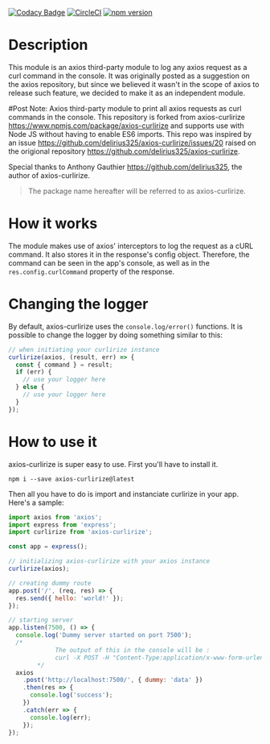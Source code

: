 [![Codacy Badge](https://api.codacy.com/project/badge/Grade/7d519058c2f340428a1b7ef22d71368f)](https://app.codacy.com/app/antho325/axios-curlirize?utm_source=github.com&utm_medium=referral&utm_content=delirius325/axios-curlirize&utm_campaign=Badge_Grade_Dashboard)
[![CircleCI](https://circleci.com/gh/delirius325/axios-curlirize.svg?style=svg)](https://circleci.com/gh/delirius325/axios-curlirize)
[![npm version](https://badge.fury.io/js/axios-curlirize.svg)](https://badge.fury.io/js/axios-curlirize)

# Description

This module is an axios third-party module to log any axios request as a curl command in the console. It was originally posted as a suggestion on the axios repository, but since we believed it wasn't in the scope of axios to release such feature, we decided to make it as an independent module.

#Post Note:
Axios third-party module to print all axios requests as curl commands in the console. This repository is forked from axios-curlirize <https://www.npmjs.com/package/axios-curlirize> and supports use with Node JS without having to enable ES6 imports. This repo was inspired by an issue <https://github.com/delirius325/axios-curlirize/issues/20> raised on the origional repository <https://github.com/delirius325/axios-curlirize>.

Special thanks to Anthony Gauthier <https://github.com/delirius325>, the author of axios-curlirize.

> The package name hereafter will be referred to as axios-curlirize.

# How it works

The module makes use of axios' interceptors to log the request as a cURL command. It also stores it in the response's config object. Therefore, the command can be seen in the app's console, as well as in the `res.config.curlCommand` property of the response.

# Changing the logger

By default, axios-curlirize uses the `console.log/error()` functions. It is possible to change the logger by doing something similar to this:

```javascript
// when initiating your curlirize instance
curlirize(axios, (result, err) => {
  const { command } = result;
  if (err) {
    // use your logger here
  } else {
    // use your logger here
  }
});
```

# How to use it

axios-curlirize is super easy to use. First you'll have to install it.

```shell
npm i --save axios-curlirize@latest
```

Then all you have to do is import and instanciate curlirize in your app. Here's a sample:

```javascript
import axios from 'axios';
import express from 'express';
import curlirize from 'axios-curlirize';

const app = express();

// initializing axios-curlirize with your axios instance
curlirize(axios);

// creating dummy route
app.post('/', (req, res) => {
  res.send({ hello: 'world!' });
});

// starting server
app.listen(7500, () => {
  console.log('Dummy server started on port 7500');
  /*
             The output of this in the console will be :
             curl -X POST -H "Content-Type:application/x-www-form-urlencoded" --data {"dummy":"data"} http://localhost:7500/
        */
  axios
    .post('http://localhost:7500/', { dummy: 'data' })
    .then(res => {
      console.log('success');
    })
    .catch(err => {
      console.log(err);
    });
});
```
